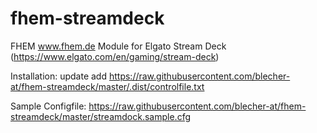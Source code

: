 # fhem-streamdeck
FHEM www.fhem.de Module for Elgato Stream Deck (https://www.elgato.com/en/gaming/stream-deck)

Installation: 
update add https://raw.githubusercontent.com/blecher-at/fhem-streamdeck/master/.dist/controlfile.txt

Sample Configfile: https://raw.githubusercontent.com/blecher-at/fhem-streamdeck/master/streamdock.sample.cfg
